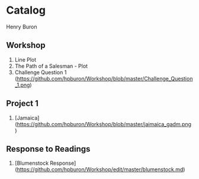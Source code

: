 # Catalog

Henry Buron

## Workshop

1. Line Plot
2. The Path of a Salesman - Plot
3. Challenge Question 1 (https://github.com/hpburon/Workshop/blob/master/Challenge_Question_1.png)

## Project 1

1. [Jamaica] (https://github.com/hpburon/Workshop/blob/master/jaimaica_gadm.png)

## Response to Readings

1. [Blumenstock Response] (https://github.com/hpburon/Workshop/edit/master/blumenstock.md)
